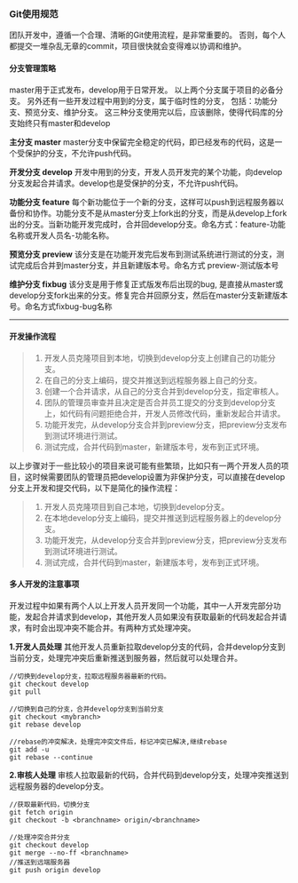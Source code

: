 
### Git使用规范
团队开发中，遵循一个合理、清晰的Git使用流程，是非常重要的。
否则，每个人都提交一堆杂乱无章的commit，项目很快就会变得难以协调和维护。

#### 分支管理策略
master用于正式发布，develop用于日常开发。
以上两个分支属于项目的必备分支。
另外还有一些开发过程中用到的分支，属于临时性的分支，
包括：功能分支、预览分支、维护分支。
这三种分支使用完以后，应该删除，使得代码库的分支始终只有master和develop

**主分支 master**
master分支中保留完全稳定的代码，即已经发布的代码，这是一个受保护的分支，不允许push代码。

**开发分支 develop**
开发中用到的分支，开发人员开发完的某个功能，向develop分支发起合并请求。develop也是受保护的分支，不允许push代码。

**功能分支 feature**
每个新功能位于一个新的分支，这样可以push到远程服务器以备份和协作。功能分支不是从master分支上fork出的分支，而是从develop上fork出的分支。当新功能开发完成时，合并回develop分支。命名方式：feature-功能名称或开发人员名-功能名称。

**预览分支 preview**
该分支是在功能开发完后发布到测试系统进行测试的分支，测试完成后合并到master分支，并且新建版本号。命名方式 preview-测试版本号

**维护分支 fixbug**
该分支是用于修复正式版发布后出现的bug, 是直接从master或develop分支fork出来的分支。修复完合并回原分支，然后在master分支新建版本号。命名方式fixbug-bug名称

-------

#### 开发操作流程
> 1. 开发人员克隆项目到本地，切换到develop分支上创建自己的功能分支。
> 2. 在自己的分支上编码，提交并推送到远程服务器上自己的分支。
> 3. 创建一个合并请求，从自己的分支合并到develop分支，指定审核人。
> 4. 团队的管理员审查并且决定是否合并员工提交的分支到develop分支上，如代码有问题拒绝合并，开发人员修改代码，重新发起合并请求。
> 5. 功能开发完，从develop分支合并到preview分支，把preview分支发布到测试环境进行测试。
> 6. 测试完成，合并代码到master，新建版本号，发布到正式环境。

以上步骤对于一些比较小的项目来说可能有些繁琐，比如只有一两个开发人员的项目，这时候需要团队的管理员把develop设置为非保护分支，可以直接在develop分支上开发和提交代码，以下是简化的操作流程：
> 1. 开发人员克隆项目到自己本地，切换到develop分支。
> 2. 在本地develop分支上编码，提交并推送到远程服务器上的develop分支。
> 3. 功能开发完，从develop分支合并到preview分支，把preview分支发布到测试环境进行测试。
> 4. 测试完成，合并代码到master，新建版本号，发布到正式环境。

#### 多人开发的注意事项
开发过程中如果有两个人以上开发人员开发同一个功能，其中一人开发完部分功能，发起合并请求到develop，其他开发人员如果没有获取最新的代码发起合并请求，有时会出现冲突不能合并。有两种方式处理冲突。

**1.开发人员处理**
其他开发人员重新拉取develop分支的代码，合并develop分支到当前分支，处理完冲突后重新推送到服务器，然后就可以处理合并。

```
//切换到develop分支，拉取远程服务器最新的代码。
git checkout develop
git pull

//切换到自己的分支，合并develop分支到当前分支
git checkout <mybranch> 
git rebase develop 

//rebase的冲突解决，处理完冲突文件后，标记冲突已解决,继续rebase
git add -u
git rebase --continue
```

**2.审核人处理**
审核人拉取最新的代码，合并代码到develop分支，处理冲突推送到远程服务器的develop分支。

```
//获取最新代码，切换分支
git fetch origin
git checkout -b <branchname> origin/<branchname>

//处理冲突合并分支
git checkout develop
git merge --no-ff <branchname>
//推送到远端服务器
git push origin develop
```


